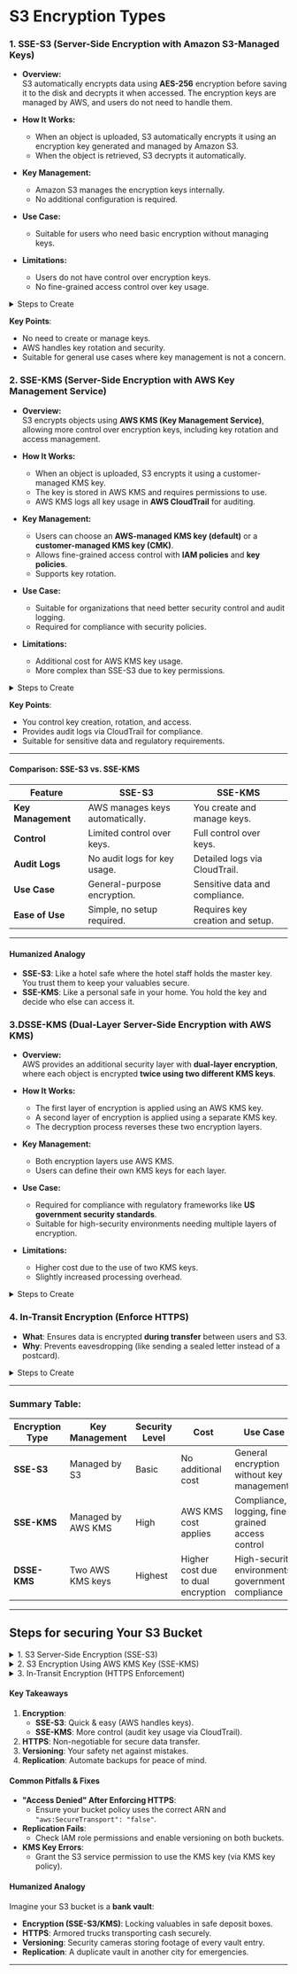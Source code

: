 # S3 Encryption Types
### **1. SSE-S3 (Server-Side Encryption with Amazon S3-Managed Keys)**  
- **Overview:**  
S3 automatically encrypts data using **AES-256** encryption before saving it to the disk and decrypts it when accessed. The encryption keys are managed by AWS, and users do not need to handle them.

- **How It Works:**  
  - When an object is uploaded, S3 automatically encrypts it using an encryption key generated and managed by Amazon S3.
  - When the object is retrieved, S3 decrypts it automatically.

- **Key Management:**  
  - Amazon S3 manages the encryption keys internally.
  - No additional configuration is required.

- **Use Case:**  
  - Suitable for users who need basic encryption without managing keys.

- **Limitations:**  
  - Users do not have control over encryption keys.
  - No fine-grained access control over key usage.
  
<details>
  <summary>Steps to Create</summary>
  
**Steps**:  
1. **For Existing Buckets**:  
   - Go to **S3 > Bucket > Properties > Default Encryption > Edit**.  
   - Select **SSE-S3** (Amazon S3-managed keys).  
2. **For New Buckets**:  
   - During bucket creation, under **Default Encryption**, select **SSE-S3**.  

**Example**:  
- The user navigates to the bucket properties, clicks **Edit** under **Default Encryption**, and selects **SSE-S3** to enable encryption for an existing bucket.  

</details>

**Key Points**:  
- No need to create or manage keys.  
- AWS handles key rotation and security.  
- Suitable for general use cases where key management is not a concern.  


### **2. SSE-KMS (Server-Side Encryption with AWS Key Management Service)**   
- **Overview:**  
S3 encrypts objects using **AWS KMS (Key Management Service)**, allowing more control over encryption keys, including key rotation and access management.

- **How It Works:**  
  - When an object is uploaded, S3 encrypts it using a customer-managed KMS key.
  - The key is stored in AWS KMS and requires permissions to use.
  - AWS KMS logs all key usage in **AWS CloudTrail** for auditing.

- **Key Management:**  
  - Users can choose an **AWS-managed KMS key (default)** or a **customer-managed KMS key (CMK)**.
  - Allows fine-grained access control with **IAM policies** and **key policies**.
  - Supports key rotation.

- **Use Case:**  
  - Suitable for organizations that need better security control and audit logging.
  - Required for compliance with security policies.

- **Limitations:**  
  - Additional cost for AWS KMS key usage.
  - More complex than SSE-S3 due to key permissions.  

<details>
  <summary>Steps to Create</summary>

**Steps**:  
1. **Create a KMS Key**:  
   - Go to **AWS KMS > Create Key**.  
   - Define key type (symmetric/asymmetric), usage (encrypt/decrypt), and permissions.  
2. **Enable SSE-KMS for Existing Buckets**:  
   - Go to **S3 > Bucket > Properties > Default Encryption > Edit**.  
   - Select **SSE-KMS** and choose your KMS key from the dropdown.  
3. **Enable SSE-KMS for New Buckets**:  
   - During bucket creation, under **Default Encryption**, select **SSE-KMS** and specify your KMS key.  

**Example**:  
- The user selects **SSE-KMS** in the bucket properties and chooses an existing KMS key. If no key exists, they can create a new one directly from the S3 console.  

</details>

**Key Points**:  
- You control key creation, rotation, and access.  
- Provides audit logs via CloudTrail for compliance.  
- Suitable for sensitive data and regulatory requirements.  

---

#### **Comparison: SSE-S3 vs. SSE-KMS**  
| Feature                | SSE-S3                          | SSE-KMS                          |  
|------------------------|---------------------------------|----------------------------------|  
| **Key Management**     | AWS manages keys automatically. | You create and manage keys.      |  
| **Control**            | Limited control over keys.      | Full control over keys.          |  
| **Audit Logs**         | No audit logs for key usage.    | Detailed logs via CloudTrail.    |  
| **Use Case**           | General-purpose encryption.     | Sensitive data and compliance.   |  
| **Ease of Use**        | Simple, no setup required.      | Requires key creation and setup. |  

---

#### **Humanized Analogy**  
- **SSE-S3**: Like a hotel safe where the hotel staff holds the master key. You trust them to keep your valuables secure.  
- **SSE-KMS**: Like a personal safe in your home. You hold the key and decide who else can access it.  

### **3.DSSE-KMS (Dual-Layer Server-Side Encryption with AWS KMS)**
- **Overview:**  
AWS provides an additional security layer with **dual-layer encryption**, where each object is encrypted **twice using two different KMS keys**.

- **How It Works:**  
  - The first layer of encryption is applied using an AWS KMS key.
  - A second layer of encryption is applied using a separate KMS key.
  - The decryption process reverses these two encryption layers.

- **Key Management:**  
  - Both encryption layers use AWS KMS.
  - Users can define their own KMS keys for each layer.

- **Use Case:**  
  - Required for compliance with regulatory frameworks like **US government security standards**.
  - Suitable for high-security environments needing multiple layers of encryption.

- **Limitations:**  
  - Higher cost due to the use of two KMS keys.
  - Slightly increased processing overhead.

<details>
  <summary>Steps to Create</summary>
  
### **How to Enable DSSE-KMS:**  
**Example using AWS CLI:**
```sh
aws s3 cp file.txt s3://my-bucket/ --sse aws:kms --sse-kms-key-id <key-id> --sse-dsse
```

---

</details>

### **4. In-Transit Encryption (Enforce HTTPS)**  
- **What**: Ensures data is encrypted **during transfer** between users and S3.  
- **Why**: Prevents eavesdropping (like sending a sealed letter instead of a postcard).  

<details>
  <summary>Steps to Create</summary>

**Steps**:  
1. **Edit Bucket Policy**:  
   - Go to **S3 > Bucket > Permissions > Bucket Policy > Edit**.  
   - Add a policy to **block HTTP** and **allow HTTPS**:  
     ```json
     {
       "Version": "2012-10-17",
       "Id": "EnforceHTTPS",
       "Statement": [{
         "Effect": "Deny",
         "Principal": "*",
         "Action": "s3:*",
         "Resource": "arn:aws:s3:::your-bucket-name/*",
         "Condition": { "Bool": { "aws:SecureTransport": "false" }}
       }]
     }
     ```  
2. **Test**:  
   - Try accessing an object via HTTP (e.g., `http://bucket.s3.amazonaws.com/object`). You’ll see **Access Denied**.  

**Example**:  
- Without HTTPS, hackers could intercept data. This policy acts as a "bouncer" rejecting insecure requests.  

</details>

---

### **Summary Table:**

| Encryption Type | Key Management | Security Level | Cost | Use Case |
|---------------|---------------|--------------|------|---------|
| **SSE-S3** | Managed by S3 | Basic | No additional cost | General encryption without key management |
| **SSE-KMS** | Managed by AWS KMS | High | AWS KMS cost applies | Compliance, logging, fine-grained access control |
| **DSSE-KMS** | Two AWS KMS keys | Highest | Higher cost due to dual encryption | High-security environments, government compliance |

---


## Steps for securing Your S3 Bucket

<details>
  <summary>1. S3 Server-Side Encryption (SSE-S3)</summary>

## 1. S3 Server-Side Encryption (SSE-S3)

### **Concept**
SSE-S3 is the default encryption provided by AWS S3, which encrypts all objects stored in a bucket using AES-256 encryption.

### **Enabling SSE-S3 for an Existing Bucket**
1. Navigate to the **AWS S3 Dashboard**.
2. Select the bucket you want to enable encryption for.
3. Click on the **Properties** tab.
4. Locate **Default Encryption** and click **Edit**.
5. Choose **Server-side encryption with Amazon S3-managed keys (SSE-S3)**.
6. Click **Save Changes**.

### **Enabling SSE-S3 During Bucket Creation**
1. Go to the **AWS S3 Dashboard**.
2. Click **Create bucket**.
3. Provide a **Bucket name** and other details.
4. Scroll down to **Default encryption**.
5. Select **SSE-S3**.
6. Click **Create bucket**.

---

</details>

<details>
  <summary>2. S3 Encryption Using AWS KMS Key (SSE-KMS)</summary>

## 2. S3 Encryption Using AWS KMS Key (SSE-KMS)

### **Concept**
SSE-KMS allows you to use your own **AWS Key Management Service (KMS) keys** for encrypting objects in S3.

### **Enabling SSE-KMS for an Existing Bucket**
1. Navigate to **AWS S3 Dashboard**.
2. Select the bucket.
3. Click on the **Properties** tab.
4. Find **Default Encryption** and click **Edit**.
5. Select **Server-side encryption with AWS KMS key (SSE-KMS)**.
6. If you have an existing KMS key, select it; otherwise, click **Create KMS key**.
7. Click **Save Changes**.

### **Creating a New KMS Key**
1. Navigate to **AWS KMS**.
2. Click **Create key**.
3. Select **Symmetric key** and click **Next**.
4. Define a **Key alias** and add key administrators.
5. Click **Create key**.
6. Copy the **Key ARN** and paste it into the S3 bucket’s encryption settings.

---

</details>

<details>
  <summary>3. In-Transit Encryption (HTTPS Enforcement)</summary>

## 3. In-Transit Encryption (HTTPS Enforcement)

### **Concept**
In-transit encryption ensures that data transferred between clients and S3 is encrypted using HTTPS instead of HTTP.

### **Enforcing HTTPS in S3 Bucket Policy**
1. Go to the **AWS S3 Dashboard**.
2. Select your bucket and navigate to **Permissions**.
3. Click **Edit** under **Bucket policy**.
4. Add the following policy:
   ```json
   {
       "Id": "EnforceHTTPS",
       "Version": "2012-10-17",
       "Statement": [
           {
               "Sid": "DenyHTTP",
               "Effect": "Deny",
               "Principal": "*",
               "Action": "s3:GetObject",
               "Resource": "arn:aws:s3:::your-bucket-name/*",
               "Condition": {
                   "Bool": {
                       "aws:SecureTransport": "false"
                   }
               }
           }
       ]
   }
   ```
5. Click **Save Changes**.
6. Now, objects can only be accessed using HTTPS.

---

</details>

#### **Key Takeaways**  
1. **Encryption**:  
   - **SSE-S3**: Quick & easy (AWS handles keys).  
   - **SSE-KMS**: More control (audit key usage via CloudTrail).  
2. **HTTPS**: Non-negotiable for secure data transfer.  
3. **Versioning**: Your safety net against mistakes.  
4. **Replication**: Automate backups for peace of mind.  


#### **Common Pitfalls & Fixes**  
- **"Access Denied" After Enforcing HTTPS**:  
  - Ensure your bucket policy uses the correct ARN and `"aws:SecureTransport": "false"`.  
- **Replication Fails**:  
  - Check IAM role permissions and enable versioning on both buckets.  
- **KMS Key Errors**:  
  - Grant the S3 service permission to use the KMS key (via KMS key policy).
  

#### **Humanized Analogy**  
Imagine your S3 bucket is a **bank vault**:  
- **Encryption (SSE-S3/KMS)**: Locking valuables in safe deposit boxes.  
- **HTTPS**: Armored trucks transporting cash securely.  
- **Versioning**: Security cameras storing footage of every vault entry.  
- **Replication**: A duplicate vault in another city for emergencies.  

---

